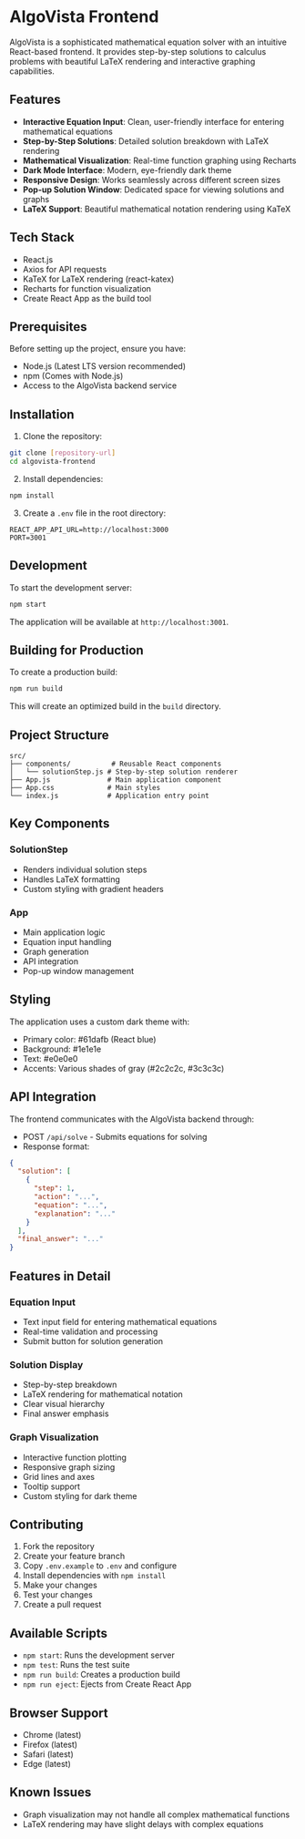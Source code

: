 # AlgoVista Frontend

AlgoVista is a sophisticated mathematical equation solver with an intuitive React-based frontend. It provides step-by-step solutions to calculus problems with beautiful LaTeX rendering and interactive graphing capabilities.

## Features

- **Interactive Equation Input**: Clean, user-friendly interface for entering mathematical equations
- **Step-by-Step Solutions**: Detailed solution breakdown with LaTeX rendering
- **Mathematical Visualization**: Real-time function graphing using Recharts
- **Dark Mode Interface**: Modern, eye-friendly dark theme
- **Responsive Design**: Works seamlessly across different screen sizes
- **Pop-up Solution Window**: Dedicated space for viewing solutions and graphs
- **LaTeX Support**: Beautiful mathematical notation rendering using KaTeX

## Tech Stack

- React.js
- Axios for API requests
- KaTeX for LaTeX rendering (react-katex)
- Recharts for function visualization
- Create React App as the build tool

## Prerequisites

Before setting up the project, ensure you have:

- Node.js (Latest LTS version recommended)
- npm (Comes with Node.js)
- Access to the AlgoVista backend service

## Installation

1. Clone the repository:
```bash
git clone [repository-url]
cd algovista-frontend
```

2. Install dependencies:
```bash
npm install
```

3. Create a `.env` file in the root directory:
```plaintext
REACT_APP_API_URL=http://localhost:3000
PORT=3001
```

## Development

To start the development server:

```bash
npm start
```

The application will be available at `http://localhost:3001`.

## Building for Production

To create a production build:

```bash
npm run build
```

This will create an optimized build in the `build` directory.

## Project Structure

```
src/
├── components/          # Reusable React components
│   └── solutionStep.js # Step-by-step solution renderer
├── App.js              # Main application component
├── App.css             # Main styles
└── index.js            # Application entry point
```

## Key Components

### SolutionStep
- Renders individual solution steps
- Handles LaTeX formatting
- Custom styling with gradient headers

### App
- Main application logic
- Equation input handling
- Graph generation
- API integration
- Pop-up window management

## Styling

The application uses a custom dark theme with:
- Primary color: #61dafb (React blue)
- Background: #1e1e1e
- Text: #e0e0e0
- Accents: Various shades of gray (#2c2c2c, #3c3c3c)

## API Integration

The frontend communicates with the AlgoVista backend through:
- POST `/api/solve` - Submits equations for solving
- Response format:
```json
{
  "solution": [
    {
      "step": 1,
      "action": "...",
      "equation": "...",
      "explanation": "..."
    }
  ],
  "final_answer": "..."
}
```

## Features in Detail

### Equation Input
- Text input field for entering mathematical equations
- Real-time validation and processing
- Submit button for solution generation

### Solution Display
- Step-by-step breakdown
- LaTeX rendering for mathematical notation
- Clear visual hierarchy
- Final answer emphasis

### Graph Visualization
- Interactive function plotting
- Responsive graph sizing
- Grid lines and axes
- Tooltip support
- Custom styling for dark theme

## Contributing

1. Fork the repository
2. Create your feature branch
3. Copy `.env.example` to `.env` and configure
4. Install dependencies with `npm install`
5. Make your changes
6. Test your changes
7. Create a pull request

## Available Scripts

- `npm start`: Runs the development server
- `npm test`: Runs the test suite
- `npm run build`: Creates a production build
- `npm run eject`: Ejects from Create React App

## Browser Support

- Chrome (latest)
- Firefox (latest)
- Safari (latest)
- Edge (latest)

## Known Issues

- Graph visualization may not handle all complex mathematical functions
- LaTeX rendering may have slight delays with complex equations
